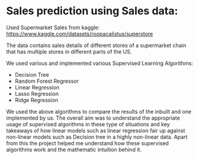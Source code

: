 # Sales prediction using Sales data:

Used Supermarket Sales from kaggle: https://www.kaggle.com/datasets/roopacalistus/superstore

The data contains sales details of different stores of a supermarket chain that has multiple stores in different parts of the US.

We used various and implemented various Supervised Learning Algorithms:
- Decision Tree
- Random Forest Regressor
- Linear Regression
- Lasso Regression
- Ridge Regression

We used the above algorithms to compare the results of the inbuilt and one implemented by us. The overall aim was to understand the appropriate usage of supervised algorithms in these type of situations and key takeaways of how linear models such as linear regression fair up against non-linear models such as Decision tree in a highly non-linear data. Apart from this the project helped me understand how these supervised algorithms work and the mathematic intuition behind it.
